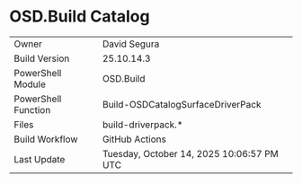 ﻿# OSD.Build Catalog

| | |
|-|-|
| Owner | David Segura |
| Build Version | 25.10.14.3 |
| PowerShell Module | OSD.Build |
| PowerShell Function | Build-OSDCatalogSurfaceDriverPack |
| Files | build-driverpack.* |
| Build Workflow | GitHub Actions |
| Last Update | Tuesday, October 14, 2025 10:06:57 PM UTC |
